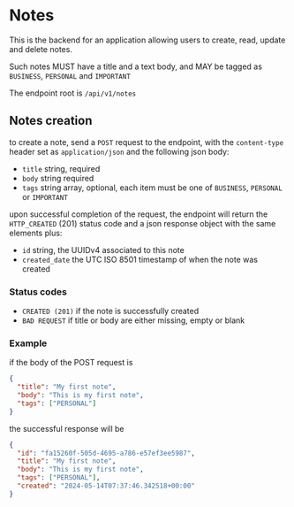 # Notes

This is the backend for an application allowing users to create, read, update and delete notes.

Such notes MUST have a title and a text body, and MAY be tagged as `BUSINESS`, `PERSONAL` and `IMPORTANT`

The endpoint root is `/api/v1/notes`

## Notes creation

to create a note, send a `POST` request to the endpoint, with the `content-type` header set as `application/json` and the following json body:

* `title` string, required
* `body`  string  required
* `tags`  string array, optional, each item must be one of `BUSINESS`, `PERSONAL` or `IMPORTANT`

upon successful completion of the request, the endpoint will return the `HTTP_CREATED` (201) status code and a json response object with the same elements plus:

* `id` string, the UUIDv4 associated to this note
* `created_date` the UTC ISO 8501 timestamp of when the note was created

### Status codes

* `CREATED (201)` if the note is successfully created
* `BAD REQUEST` if title or body are either missing, empty or blank

### Example

if the body of the POST request is
```json
{
  "title": "My first note", 
  "body": "This is my first note", 
  "tags": ["PERSONAL"]
}
```

the successful response will be 
```json
{
  "id": "fa15260f-505d-4695-a786-e57ef3ee5987",
  "title": "My first note",
  "body": "This is my first note",
  "tags": ["PERSONAL"],
  "created": "2024-05-14T07:37:46.342518+00:00"
}
```